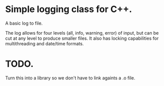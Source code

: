 # Simple logging class for C++.

A basic log to file.

The log allows for four levels (all, info, warning, error) of input, but
can be cut at any level to produce smaller files. It also has locking
capabilities for multithreading and date/time formats.

# TODO.

Turn this into a library so we don't have to link againts a .o file.
